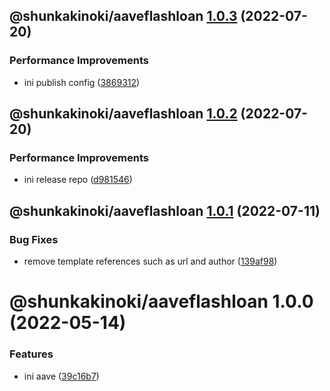 ## @shunkakinoki/aaveflashloan [1.0.3](https://github.com/shunkakinoki/contracts/compare/@shunkakinoki/aaveflashloan@1.0.2...@shunkakinoki/aaveflashloan@1.0.3) (2022-07-20)

### Performance Improvements

- ini publish config ([3869312](https://github.com/shunkakinoki/contracts/commit/3869312ec4a979930e54bacb6ebae3d2078818cd))

## @shunkakinoki/aaveflashloan [1.0.2](https://github.com/shunkakinoki/contracts/compare/@shunkakinoki/aaveflashloan@1.0.1...@shunkakinoki/aaveflashloan@1.0.2) (2022-07-20)

### Performance Improvements

- ini release repo ([d981546](https://github.com/shunkakinoki/contracts/commit/d981546cf1a440703acee787be764d3afaf053bc))

## @shunkakinoki/aaveflashloan [1.0.1](https://github.com/shunkakinoki/contracts/compare/@shunkakinoki/aaveflashloan@1.0.0...@shunkakinoki/aaveflashloan@1.0.1) (2022-07-11)

### Bug Fixes

- remove template references such as url and author ([139af98](https://github.com/shunkakinoki/contracts/commit/139af98ef46346d25875224520c58502befa44c1))

# @shunkakinoki/aaveflashloan 1.0.0 (2022-05-14)

### Features

- ini aave ([39c16b7](https://github.com/shunkakinoki/contracts/commit/39c16b7cca1c696859401ce339cfdfac22eeff5e))
